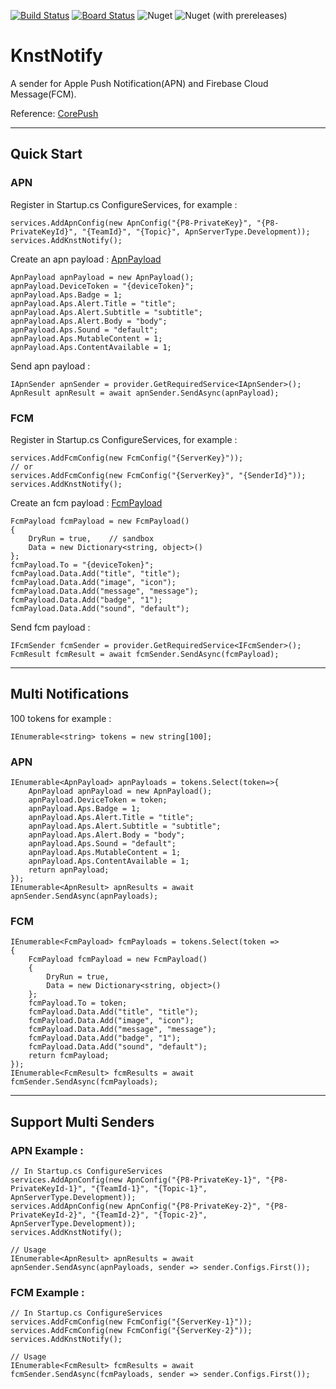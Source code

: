 [![Build Status](https://dev.azure.com/KingnetTW/KnstNotify/_apis/build/status/d0972058277.KnstNotify?branchName=master)](https://dev.azure.com/KingnetTW/KnstNotify/_build/latest?definitionId=2&branchName=master)
[![Board Status](https://dev.azure.com/KingnetTW/3aa837e8-1ad5-4957-89e3-22a84b469ad1/11fe6816-3024-4d74-8f5d-f7ffa1d12e9c/_apis/work/boardbadge/2ea5de1b-2543-4a91-b32d-2d976b61d48f?columnOptions=1)](https://dev.azure.com/KingnetTW/3aa837e8-1ad5-4957-89e3-22a84b469ad1/_boards/board/t/11fe6816-3024-4d74-8f5d-f7ffa1d12e9c/Microsoft.RequirementCategory/)
![Nuget](https://img.shields.io/nuget/v/KnstNotify.Core)
![Nuget (with prereleases)](https://img.shields.io/nuget/vpre/KnstNotify.Core)

# KnstNotify
A sender for Apple Push Notification(APN) and Firebase Cloud Message(FCM).

Reference: [CorePush](https://github.com/andrei-m-code/net-core-push-notifications)
***
## Quick Start
### APN
Register in Startup.cs ConfigureServices, for example :
```
services.AddApnConfig(new ApnConfig("{P8-PrivateKey}", "{P8-PrivateKeyId}", "{TeamId}", "{Topic}", ApnServerType.Development));
services.AddKnstNotify();
```
Create an apn payload :
[ApnPayload](https://developer.apple.com/documentation/usernotifications/setting_up_a_remote_notification_server/generating_a_remote_notification)
```
ApnPayload apnPayload = new ApnPayload();
apnPayload.DeviceToken = "{deviceToken}";
apnPayload.Aps.Badge = 1;
apnPayload.Aps.Alert.Title = "title";
apnPayload.Aps.Alert.Subtitle = "subtitle";
apnPayload.Aps.Alert.Body = "body";
apnPayload.Aps.Sound = "default";
apnPayload.Aps.MutableContent = 1;
apnPayload.Aps.ContentAvailable = 1;
```
Send apn payload :
```
IApnSender apnSender = provider.GetRequiredService<IApnSender>();
ApnResult apnResult = await apnSender.SendAsync(apnPayload);
```

### FCM
Register in Startup.cs ConfigureServices, for example :
```
services.AddFcmConfig(new FcmConfig("{ServerKey}"));
// or
services.AddFcmConfig(new FcmConfig("{ServerKey}", "{SenderId}"));
services.AddKnstNotify();
```
Create an fcm payload :
[FcmPayload](https://firebase.google.com/docs/cloud-messaging/http-server-ref.html)
```
FcmPayload fcmPayload = new FcmPayload()
{
    DryRun = true,    // sandbox
    Data = new Dictionary<string, object>()
};
fcmPayload.To = "{deviceToken}";
fcmPayload.Data.Add("title", "title");
fcmPayload.Data.Add("image", "icon");
fcmPayload.Data.Add("message", "message");
fcmPayload.Data.Add("badge", "1");
fcmPayload.Data.Add("sound", "default");
```
Send fcm payload :
```
IFcmSender fcmSender = provider.GetRequiredService<IFcmSender>();
FcmResult fcmResult = await fcmSender.SendAsync(fcmPayload);
```
***
## Multi Notifications
100 tokens for example :
```
IEnumerable<string> tokens = new string[100];
```
### APN
```
IEnumerable<ApnPayload> apnPayloads = tokens.Select(token=>{
    ApnPayload apnPayload = new ApnPayload();
    apnPayload.DeviceToken = token;
    apnPayload.Aps.Badge = 1;
    apnPayload.Aps.Alert.Title = "title";
    apnPayload.Aps.Alert.Subtitle = "subtitle";
    apnPayload.Aps.Alert.Body = "body";
    apnPayload.Aps.Sound = "default";
    apnPayload.Aps.MutableContent = 1;
    apnPayload.Aps.ContentAvailable = 1;
    return apnPayload;
});
IEnumerable<ApnResult> apnResults = await apnSender.SendAsync(apnPayloads);
```
### FCM
```
IEnumerable<FcmPayload> fcmPayloads = tokens.Select(token =>
{
    FcmPayload fcmPayload = new FcmPayload()
    {
        DryRun = true,
        Data = new Dictionary<string, object>()
    };
    fcmPayload.To = token;
    fcmPayload.Data.Add("title", "title");
    fcmPayload.Data.Add("image", "icon");
    fcmPayload.Data.Add("message", "message");
    fcmPayload.Data.Add("badge", "1");
    fcmPayload.Data.Add("sound", "default");
    return fcmPayload;
});
IEnumerable<FcmResult> fcmResults = await fcmSender.SendAsync(fcmPayloads);
```
***
## Support Multi Senders
### APN Example :
```
// In Startup.cs ConfigureServices
services.AddApnConfig(new ApnConfig("{P8-PrivateKey-1}", "{P8-PrivateKeyId-1}", "{TeamId-1}", "{Topic-1}", ApnServerType.Development));
services.AddApnConfig(new ApnConfig("{P8-PrivateKey-2}", "{P8-PrivateKeyId-2}", "{TeamId-2}", "{Topic-2}", ApnServerType.Development));
services.AddKnstNotify();

// Usage
IEnumerable<ApnResult> apnResults = await apnSender.SendAsync(apnPayloads, sender => sender.Configs.First());
```
### FCM Example :
```
// In Startup.cs ConfigureServices
services.AddFcmConfig(new FcmConfig("{ServerKey-1}"));
services.AddFcmConfig(new FcmConfig("{ServerKey-2}"));
services.AddKnstNotify();

// Usage
IEnumerable<FcmResult> fcmResults = await fcmSender.SendAsync(fcmPayloads, sender => sender.Configs.First());
```

